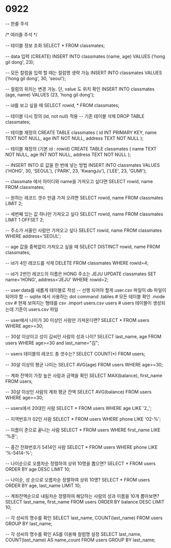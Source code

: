 # 0922

-- 한줄 주석

/* 여러줄 주석 */

-- 테이블 정보 조회
SELECT * FROM classmates;

-- data 입력 (CREATE)
INSERT INTO classmates (name, age)
VALUES ('hong gil dong', 23);

-- 모든 칼럼을 입력 할 때는 컬럼명 생략 가능
INSERT INTO classmates
VALUES ('hong gil dong', 30, 'seoul');

-- 컬럼의 위치는 변경 가능. 단, value 도 위치 확인
INSERT INTO classmates (age, name)
VALUES (23, 'hong gil dong');

-- id를 보고 싶을 때
SELECT rowid, * FROM classmates;

-- 테이블 다시 정의 (id, not null) 적용
-- 기존 테이블 삭제
DROP TABLE classmates;

-- 테이블 재정의
CREATE TABLE classmates (
  id INT PRIMARY KEY,
  name TEXT NOT NULL,
  age INT NOT NULL,
  address TEXT NOT NULL
);

-- 테이블 재정의 (기본 id : rowid)
CREATE TABLE classmates (
  name TEXT NOT NULL,
  age INT NOT NULL,
  address TEXT NOT NULL
);

-- INSERT INTO 로 값을 한 번에 넣는 방법
INSERT INTO classmates VALUES ('HOHG', 30, 'SEOUL'),
('PARK', 23, 'KwangJu'), ('LEE', 23, 'GUMI');


-- classmate 에서 아이디와 name을 가져오고 싶다면
SELECT rowid, name FROM classmates;

-- 원하는 레코드 갯수 만큼 가져 오려면
SELECT rowid, name FROM classmates LIMIT 2;

-- 세번째 있는 값 하나만 가져오고 싶다
SELECT rowid, name FROM classmates LIMIT 1 OFFSET 2;

-- 주소가 서울인 사람만 가져오고 싶다
SELECT rowid, name FROM classmates WHERE address='SEOUL';

-- age 값을 중복없이 가져오고 싶을 때
SELECT DISTINCT rowid, name FROM classmates;

-- id가 4인 레코드를 삭제
DELETE FROM classmates WHERE rowid=4;

-- id가 2번인 레코드의 이름은 HONG 주소는 JEJU
UPDATE classmates SET name='HONG', address='JEJU' WHERE rowid=2;

-- user data를 새롭게 테이블로 작성
-- 선행 되어야 할게 user.csv 파일이 db 파일이 되어야 함
-- sqlite 에서 사용하는 dot command
.tables # 모든 테이블 확인
.mode csv # 현재 보여지는 형태를 csv
.import users.csv users # users 테이블이 생성되는데 기준이 users.csv 파일

-- user에서 나이가 30 이상인 사람만 가져온다면?
SELECT * FROM users WHERE age>=30;

-- 30살 이상이고 성이 김씨인 사람의 성과 나이?
SELECT last_name, age FROM users WHERE age>=30 and last_name="김";

-- users 테이블의 레코드 총 갯수는?
SELECT COUNT(*) FROM users;

-- 30살 이상의 평균 나이는
SELECT AVG(age) FROM users WHERE age>=30;

-- 계좌 잔액이 가장 높은 사람과 금액을 확인
SELECT MAX(balance), first_name FROM users;

-- 30살 이상인 사람의 계좌 평균 잔액
SELECT AVG(balance) FROM users WHERE age>=30;

-- users에서 20대인 사람
SELECT * FROM users WHERE age LIKE '2_';

-- 지역번호가 02인 사람
SELECT * FROM users WHERE phone LIKE '02-%';

-- 이름이 준으로 끝나는 사람
SELECT * FROM users WHERE first_name LIKE '%준';

-- 중간 전화번호가 5414인 사람
SELECT * FROM users WHERE phone LIKE '%-5414-%';

-- 나이순으로 오름차순 정렬하여 상위 10명을 뽑으면?
SELECT * FROM users ORDER BY age DESC LIMIT 10;

-- 나이순, 성 순으로 오름차순 정렬하여 상위 10명?
SELECT * FROM users ORDER BY age, last_name LIMIT 10;

-- 계좌잔액순으로 내림차순 정렬하여 해당하는 사람의 성과 이름을 10개 뽑아보면?
SELECT last_name, first_name FROM users ORDER BY balance DESC LIMIT 10;

-- 각 성씨의 명수를 확인
SELECT last_name, COUNT(last_name) FROM users GROUP BY last_name;

-- 각 성씨의 명수를 확인 AS를 이용해 컬럼명 설정
SELECT last_name, COUNT(last_name) AS name_count FROM users GROUP BY last_name;